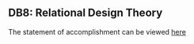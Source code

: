 ## DB8: Relational Design Theory

The statement of accomplishment can be viewed [here](DB8_Statement.pdf)
